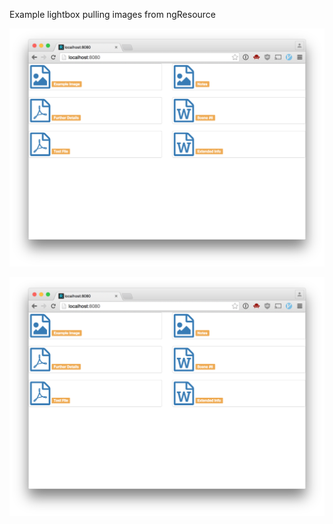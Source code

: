 Example lightbox pulling images from ngResource

![Index](https://github.com/gaving/lightbox-via-resource/raw/master/site/1.png)

![Image](https://github.com/gaving/lightbox-via-resource/raw/master/site/1.png)
